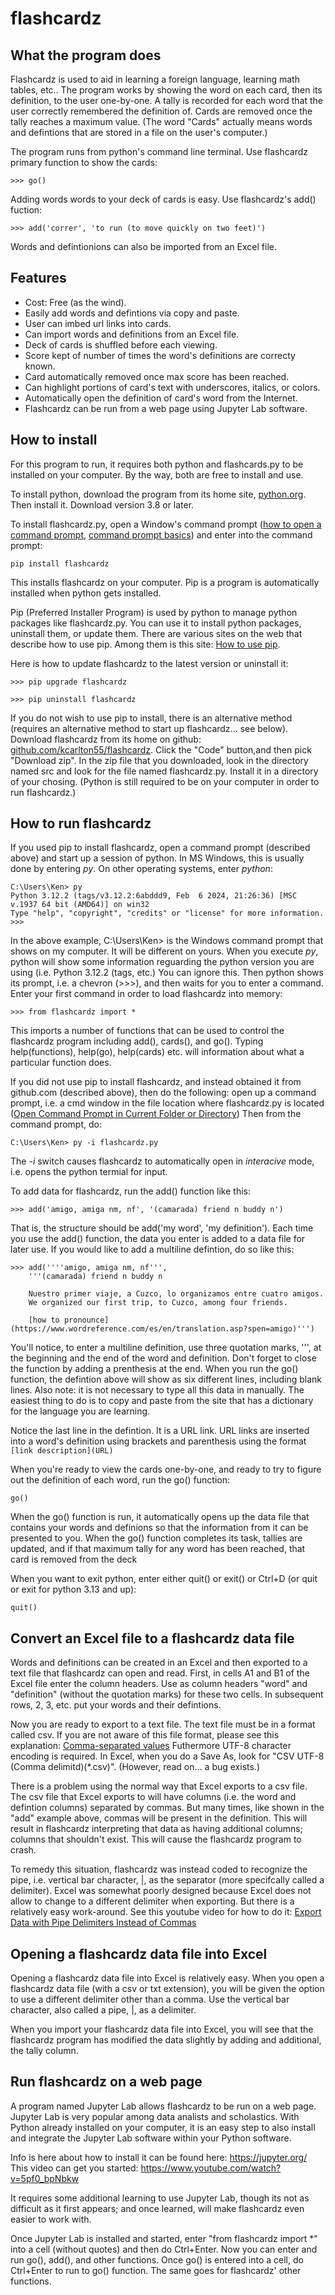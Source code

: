 # **flashcardz**

## **What the program does**
Flashcardz is used to aid in learning a foreign language, learning math tables,
etc..  The program works by showing the word on each card, then its definition,
to the user one-by-one.  A tally is recorded for each word that the user
correctly remembered the definition of.  Cards are removed once the tally
reaches a maximum value.  (The word "Cards" actually means words and defintions
that are stored in a file on the user's computer.)

The program runs from python's command line terminal.  Use flashcardz primary
function to show the cards:

```
>>> go()
```

Adding words words to your deck of cards is easy.  Use flashcardz's add()
fuction:

```
>>> add('correr', 'to run (to move quickly on two feet)')
```

Words and defintionions can also be imported from an Excel file.


## **Features**
* Cost: Free (as the wind).
* Easily add words and defintions via copy and paste.
* User can imbed url links into cards.
* Can import words and definitions from an Excel file.
* Deck of cards is shuffled before each viewing.
* Score kept of number of times the word's definitions are correcty known.
* Card automatically removed once max score has been reached.
* Can highlight portions of card's text with underscores, italics, or colors.
* Automatically open the definition of card's word from the Internet.
* Flashcardz can be run from a web page using Jupyter Lab software.


## **How to install**
For this program to run, it requires both python and flashcards.py to be
installed on your computer.  By the way, both are free to install and
use.

To install python, download the program from its home site,
[python.org](https://www.python.org/).  Then install it.  Download version 3.8
or later.

To install flashcardz.py, open a Window's command prompt
([how to open a command prompt](https://www.youtube.com/watch?v=uE9WgNr3OjM),
[command prompt basics](https://www.makeuseof.com/tag/a-beginners-guide-to-the-windows-command-line/))
and enter into the command prompt:
```
pip install flashcardz
```
This installs flashcardz on your computer.  Pip is a program is automatically
installed when python gets installed.

Pip (Preferred Installer Program) is used by python to manage python packages
like flashcardz.py.  You can use it to install python packages, uninstall them,
or update them.  There are various sites on the web that describe how to use
pip.  Among them is this site:
[How to use pip](https://note.nkmk.me/en/python-pip-usage/).

Here is how to update flashcardz to the latest version or uninstall it:
```
>>> pip upgrade flashcardz

>>> pip uninstall flashcardz
```

If you do not wish to use pip to install, there is an alternative method
(requires an alternative method to start up flashcardz... see below).
Download flashcardz from its home on github:
[github.com/kcarlton55/flashcardz](https://github.com/kcarlton55/flashcardz).
Click the "Code" button,and then pick "Download zip".  In the zip file that you
downloaded, look in the directory named src and look for the file named
flashcardz.py.  Install it in a directory of your chosing.  (Python is still
required to be on your computer in order to run flashcardz.)


## **How to run flashcardz**

If you used pip to install flashcardz, open a command prompt (described above)
and start up a session of python.  In MS Windows, this is usually done by
entering *py*.  On other operating  systems, enter *python*:

```
C:\Users\Ken> py
Python 3.12.2 (tags/v3.12.2:6abddd9, Feb  6 2024, 21:26:36) [MSC v.1937 64 bit (AMD64)] on win32
Type "help", "copyright", "credits" or "license" for more information.
>>>
```

In the above example, C:\Users\Ken> is the Windows command prompt that shows on
my computer.  It will be different on yours.  When you execute *py*, python
will show some information reguarding the python version you are using (i.e.
Python 3.12.2 (tags, etc.) You can ignore this.  Then python shows its prompt,
i.e. a chevron (>>>), and then waits for you to enter a command.  Enter your
first command in order to load flashcardz into memory:

```
>>> from flashcardz import *
```

This imports a number of functions that can be used to control the flashcardz
program including add(), cards(), and  go().  Typing help(functions), help(go),
help(cards) etc. will information about what a particular function does.

If you did not use pip to install flashcardz, and instead obtained it from
github.com (described above), then do the following: open up a command prompt,
i.e. a cmd window in the file location where flashcardz.py is located
([Open Command Prompt in Current Folder or Directory](https://www.youtube.com/watch?v=bgSSJQolR0E))
Then from the command prompt, do:

```
C:\Users\Ken> py -i flashcardz.py
```

The *-i* switch causes flashcardz to automatically open in *interacive* mode,
i.e. opens the python termial for input.


To add data for flashcardz, run the add() function like this:

```
>>> add('amigo, amiga nm, nf', '(camarada) friend n buddy n')
```

That is, the structure should be add('my word', 'my definition').  Each time
you use the add() function, the data you enter is added to a data file for
later use.  If you would like to add a multiline defintion, do so like this:

```
>>> add(''''amigo, amiga nm, nf''',
    '''(camarada) friend n buddy n

    Nuestro primer viaje, a Cuzco, lo organizamos entre cuatro amigos.
    We organized our first trip, to Cuzco, among four friends.

    [how to pronounce](https://www.wordreference.com/es/en/translation.asp?spen=amigo)''')
```

You'll notice, to enter a multiline definition, use three quotation marks, ''',
at the beginning and the end of the word and definition.  Don't forget to close
the function by adding a prenthesis at the end.  When you run the go() function,
the defintion above will show as six different lines, including blank lines.
Also note: it is not necessary to type all this data in manually.  The easiest
thing to do is to copy and paste from the site that has a dictionary for the
language you are learning.

Notice the last line in the defintion.  It is a URL link.  URL links are
inserted into a word's definition using brackets and parenthesis using the
format ```[link description](URL)```


When you're ready to view the cards one-by-one, and ready to try to figure out
the definition of each word, run the go() function:

```
go()
```

When the go() function is run, it automatically opens up the data file that
contains your words and definions so that the information from it can be
presented to you.  When the go() function completes its task, tallies are
updated, and if that maximum tally for any word has been reached, that card is
removed from the deck

When you want to exit python, enter either quit() or exit() or Ctrl+D (or quit
or exit for python 3.13 and up):

```
quit()
```

## **Convert an Excel file to a flashcardz data file**

Words and definitions can be created in an Excel and then exported to a text
file that flashcardz can open and read.  First, in cells A1 and B1 of the Excel
file enter the column headers.  Use as column headers "word" and "definition"
(without the quotation marks) for these two cells.  In  subsequent rows, 2, 3,
etc. put your words and their defintions.

Now you are ready to export to a text file.  The text file must be in a format
called csv. If you are not aware of this file format, please see this
explanation: [Comma-separated values](https://en.wikipedia.org/wiki/Comma-separated_values)
Futhermore UTF-8 character encoding is required.  In Excel, when you do a
Save As, look for "CSV UTF-8 (Comma delimitd)(*.csv)".  (However, read on...
a bug exists.)

There is a problem using the normal way that Excel exports to a csv file.  The
csv file that Excel exports to will have columns (i.e. the word and defintion
columns) separated by commas.  But many times, like shown in the "add" example
above, commas will be present in the definition.  This will result in
flashcardz interpreting that data as having additional columns; columns that
shouldn't exist.  This will cause the flashcardz program to crash.

To remedy this situation, flashcardz was instead coded to recognize the
pipe, i.e. vertical bar character, |, as the separator (more specifcally called
a delimiter).  Excel was somewhat poorly designed because Excel does not allow
to change to a different delimiter when exporting.  But there is a relatively
easy work-around.  See this youtube video for how to do it:
[Export Data with Pipe Delimiters Instead of Commas](https://www.youtube.com/watch?v=jieWzHJjVBU)


## **Opening a flashcardz data file into Excel**

Opening a flashcardz data file into Excel is relatively easy.  When you open a
flashcardz data file (with a csv or txt extension), you will be given the
option to use a different delimiter other than a comma.  Use the vertical
bar character, also called a pipe, |, as a delimiter.

When you import your flashcardz data file into Excel, you will see that the
flashcardz program has modified the data slightly by adding and additional, the
tally column.


## **Run flashcardz on a web page**

A program named Jupyter Lab allows flashcardz to be run on a web page.  Jupyter
Lab is very popular among data analists and scholastics.  With Python already
installed on your computer, it is an easy step to also install and integrate
the Jupyter Lab software within your Python software.

Info is here about how to install it can be found here: https://jupyter.org/
This video can get you started: https://www.youtube.com/watch?v=5pf0_bpNbkw

It requires some additional learning to use Jupyter Lab, though its not as
difficult as it first appears; and once learned, will make flashcardz even
easier to work with.

Once Jupyter Lab is installed and started, enter "from flashcardz import *"
into a cell (without quotes) and then do Ctrl+Enter.  Now you can enter and run
go(), add(), and other functions.  Once go() is entered into a cell, do
Ctrl+Enter to run to go() function.  The same goes for flashcardz' other
functions.






